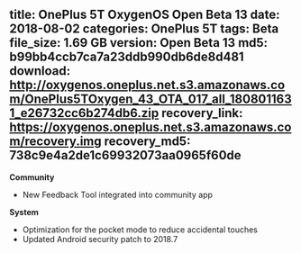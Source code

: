 title: OnePlus 5T OxygenOS Open Beta 13
date: 2018-08-02
categories: OnePlus 5T
tags: Beta
file_size: 1.69 GB
version: Open Beta 13
md5: b99bb4ccb7ca7a23ddb990db6de8d481
download: http://oxygenos.oneplus.net.s3.amazonaws.com/OnePlus5TOxygen_43_OTA_017_all_1808011631_e26732cc6b274db6.zip
recovery_link: https://oxygenos.oneplus.net.s3.amazonaws.com/recovery.img
recovery_md5: 738c9e4a2de1c69932073aa0965f60de
---
**Community**
* New Feedback Tool integrated into community app

**System**
* Optimization for the pocket mode to reduce accidental touches
* Updated Android security patch to 2018.7
